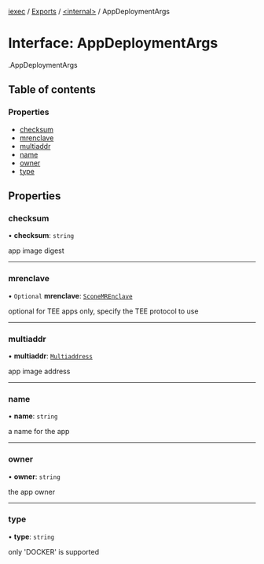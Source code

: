 [iexec](../README.md) / [Exports](../modules.md) / [<internal\>](../modules/internal_.md) / AppDeploymentArgs

# Interface: AppDeploymentArgs

[<internal>](../modules/internal_.md).AppDeploymentArgs

## Table of contents

### Properties

- [checksum](internal_.AppDeploymentArgs.md#checksum)
- [mrenclave](internal_.AppDeploymentArgs.md#mrenclave)
- [multiaddr](internal_.AppDeploymentArgs.md#multiaddr)
- [name](internal_.AppDeploymentArgs.md#name)
- [owner](internal_.AppDeploymentArgs.md#owner)
- [type](internal_.AppDeploymentArgs.md#type)

## Properties

### checksum

• **checksum**: `string`

app image digest

___

### mrenclave

• `Optional` **mrenclave**: [`SconeMREnclave`](internal_.SconeMREnclave.md)

optional for TEE apps only, specify the TEE protocol to use

___

### multiaddr

• **multiaddr**: [`Multiaddress`](../modules.md#multiaddress)

app image address

___

### name

• **name**: `string`

a name for the app

___

### owner

• **owner**: `string`

the app owner

___

### type

• **type**: `string`

only 'DOCKER' is supported
